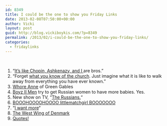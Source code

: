 ```yaml
---
id: 8349
title: I could be the one to show you Friday Links
date: 2013-02-08T07:50:00+00:00
author: Vicki
layout: post
guid: http://blog.vickiboykis.com/?p=8349
permalink: /2013/02/i-could-be-the-one-to-show-you-friday-links/
categories:
  - fridaylinks
---
```

&nbsp;

  1. <span style="line-height: 12.986111640930176px;">&#8220;<a href="http://abstrusegoose.com/373" target="_blank">It&#8217;s like Chopin, Ashkenazy, and I </a>are bros.&#8221;</span>
  2. &#8220;Forget <a href="https://medium.com/reporters-notebook/d63ecca43e35" target="_blank">what you know of the church</a>. Just imagine what it is like to walk away from everything you have ever known.&#8221;
  3. <a href="http://www.metafilter.com/124710/Coming-soon-Pippi-Blondestocking" target="_blank">Whore Anne</a> of Green Gables
  4. <a href="http://edgeofthesandbox.wordpress.com/2013/02/05/no-country-for-rb/" target="_blank">Boyz II Men</a> try to get Russian women to have more babies. Yes.
  5. New show on TV, &#8220;<a href="http://www.themigrantbookclub.com/2013/02/the-americans.html" target="_blank">The Russians.</a>&#8220;
  6. <a href="http://www.theparisreview.org/blog/2013/02/06/crying-while-reading" target="_blank">BOOOHOOOOHOOOO littlematchgirl BOOOOOOO</a>
  7. &#8220;<a href="http://www.suburbansweetheart.com/2013/02/but-who-cares-no-big-deal-i-want-more.html" target="_blank">I want more</a>&#8220;
  8. <a href="http://bygonebureau.com/2013/02/06/the-west-wing-of-denmark" target="_blank">The West Wing of Denmark</a>
  9. <a href="http://marginalrevolution.com/marginalrevolution/2013/01/the-browser-book-of-quotations.html" target="_blank">Quotes!</a>